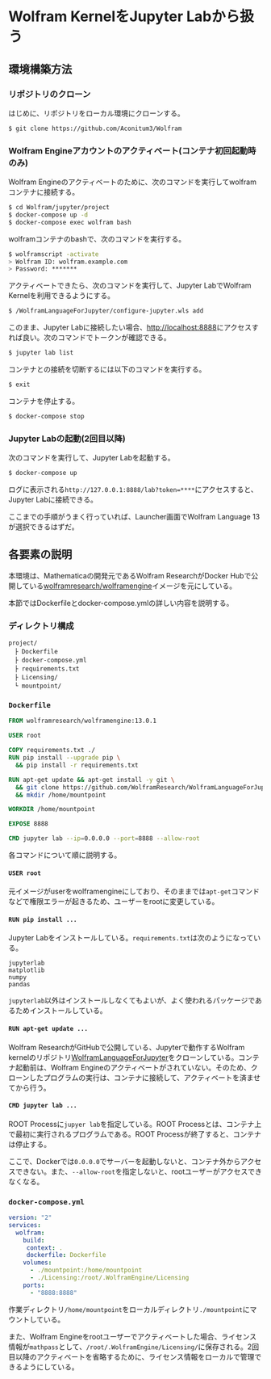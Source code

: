 # Wolfram KernelをJupyter Labから扱う

## 環境構築方法

### リポジトリのクローン
はじめに、リポジトリをローカル環境にクローンする。
```bash
$ git clone https://github.com/Aconitum3/Wolfram
```

### Wolfram Engineアカウントのアクティベート(コンテナ初回起動時のみ)
Wolfram Engineのアクティベートのために、次のコマンドを実行してwolframコンテナに接続する。
```bash
$ cd Wolfram/jupyter/project
$ docker-compose up -d
$ docker-compose exec wolfram bash
```
wolframコンテナのbashで、次のコマンドを実行する。
```bash
$ wolframscript -activate
> Wolfram ID: wolfram.example.com
> Password: *******
```
アクティベートできたら、次のコマンドを実行して、Jupyter LabでWolfram Kernelを利用できるようにする。
```bash
$ /WolframLanguageForJupyter/configure-jupyter.wls add
```
このまま、Jupyter Labに接続したい場合、[http://localhost:8888](http://localhost:8888)にアクセスすれば良い。次のコマンドでトークンが確認できる。
```bash
$ jupyter lab list
```
コンテナとの接続を切断するには以下のコマンドを実行する。
```bash
$ exit
```
コンテナを停止する。
```bash
$ docker-compose stop
```

### Jupyter Labの起動(2回目以降)
次のコマンドを実行して、Jupyter Labを起動する。
```bash
$ docker-compose up
```
ログに表示される`http://127.0.0.1:8888/lab?token=****`にアクセスすると、Jupyter Labに接続できる。

ここまでの手順がうまく行っていれば、Launcher画面でWolfram Language 13が選択できるはずだ。

## 各要素の説明
本環境は、Mathematicaの開発元であるWolfram ResearchがDocker Hubで公開している[wolframresearch/wolframengine](https://hub.docker.com/r/wolframresearch/wolframengine)イメージを元にしている。

本節ではDockerfileとdocker-compose.ymlの詳しい内容を説明する。
### ディレクトリ構成
```
project/
　├ Dockerfile
　├ docker-compose.yml
　├ requirements.txt
　├ Licensing/
　└ mountpoint/
```

### `Dockerfile`

```Dockerfile
FROM wolframresearch/wolframengine:13.0.1

USER root

COPY requirements.txt ./
RUN pip install --upgrade pip \
  && pip install -r requirements.txt

RUN apt-get update && apt-get install -y git \
  && git clone https://github.com/WolframResearch/WolframLanguageForJupyter.git \
  && mkdir /home/mountpoint

WORKDIR /home/mountpoint

EXPOSE 8888

CMD jupyter lab --ip=0.0.0.0 --port=8888 --allow-root
```
各コマンドについて順に説明する。

#### `USER root`
元イメージがuserをwolframengineにしており、そのままでは`apt-get`コマンドなどで権限エラーが起きるため、ユーザーをrootに変更している。
#### `RUN pip install ...`
Jupyter Labをインストールしている。`requirements.txt`は次のようになっている。
```
jupyterlab
matplotlib
numpy
pandas
```
`jupyterlab`以外はインストールしなくてもよいが、よく使われるパッケージであるためインストールしている。
####   `RUN apt-get update ...`
Wolfram ResearchがGitHubで公開している、Jupyterで動作するWolfram kernelのリポジトリ[WolframLanguageForJupyter](https://github.com/WolframResearch/WolframLanguageForJupyter)をクローンしている。コンテナ起動前は、Wolfram Engineのアクティベートがされていない。そのため、クローンしたプログラムの実行は、コンテナに接続して、アクティベートを済ませてから行う。

#### `CMD jupyter lab ...`
ROOT Processに`jupyer lab`を指定している。ROOT Processとは、コンテナ上で最初に実行されるプログラムである。ROOT Processが終了すると、コンテナは停止する。

ここで、Dockerでは`0.0.0.0`でサーバーを起動しないと、コンテナ外からアクセスできない。また、`--allow-root`を指定しないと、rootユーザーがアクセスできなくなる。

### `docker-compose.yml`
```yaml
version: "2"
services:
  wolfram:
    build:
     context: .
     dockerfile: Dockerfile
    volumes:
      - ./mountpoint:/home/mountpoint
      - ./Licensing:/root/.WolframEngine/Licensing
    ports:
      - "8888:8888"
```
作業ディレクトリ`/home/mountpoint`をローカルディレクトリ`./mountpoint`にマウントしている。

また、Wolfram Engineをrootユーザーでアクティベートした場合、ライセンス情報が`mathpass`として、`/root/.WolframEngine/Licensing/`に保存される。2回目以降のアクティベートを省略するために、ライセンス情報をローカルで管理できるようにしている。